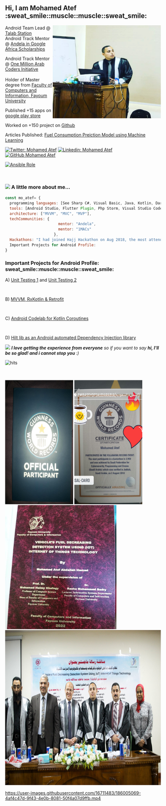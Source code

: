 <h2>Hi, I am Mohamed Atef :sweat_smile::muscle::muscle::sweat_smile:</h2>

<img align='right' src="https://github.com/Prof-MohamedAtef/Prof-MohamedAtef/blob/master/atef.jfif" width="350" height="300">
<p>Android Team Lead @ <a href="https://play.google.com/store/apps/details?id=mo.atef.talab.station.client">Talab Station</a></br>Android Track Mentor @ <a href="https://andela.com/">Andela in Google Africa Scholarships</a>
<p>Android Track Mentor @ <a href="https://mentor.arabcoders.ae/experts/4903">One Million Arab Coders Initiative</a></br></br>Holder of Master degree from <a href="http://www.fayoum.edu.eg/">Faculty of Computers and Information, Fayoum University</a>
<p>Published +15 apps on <a href="https://play.google.com/store/apps/dev?id=8766826061956234248">google play store</a></br></p>
<p>Worked on +150 project on <a href="https://github.com/Prof-MohamedAtef?tab=repositories">Github</a></br></p>
<p>Articles Published: <a href="https://thesai.org/Publications/ViewPaper?Volume=12&Issue=11&Code=IJACSA&SerialNo=46">Fuel Consumption Preiction Model using Machine Learning</a></br></p>





[![Twitter: Mohamed Atef](https://img.shields.io/twitter/follow/_Mohamed__Atef_?style=social)](https://twitter.com/_Mohamed__Atef_)
[![Linkedin: Mohamed Atef](https://img.shields.io/badge/Prof-MohamedAtef-blue?style=flat-square&logo=Linkedin&logoColor=white&link=https://www.linkedin.com/in/prof-mohamed-atef/)](https://www.linkedin.com/in/prof-mohamed-atef/)
[![GitHub Mohamed Atef](https://img.shields.io/github/followers/Prof-MohamedAtef?label=follow&style=social)](https://github.com/Prof-MohamedAtef)

<p align='left'>
      <a href="https://github.com/Prof-MohamedAtef/Prof-MohamedAtef/blob/master/MohamedAtefAndroidDeveloperResume.pdf">
            <img alt="Ansible Role" src="https://img.shields.io/static/v1?color=orange&label=Resume&logo=Apple&logoColor=white&style=for-the-badge&message=Download">
      </a>
</p>


</br>



### <img src="https://media.giphy.com/media/VgCDAzcKvsR6OM0uWg/giphy.gif" width="50"> A little more about me...  


```javascript
const mo_atef= {
  programming languages: [See Sharp C#, Visual Basic, Java, Kotlin, Dart, Python, PhP, Asp.Net, html, css],
  tools: [Android Studio, Flutter Plugin, Php Storm, Visual Studio Code, Xampp, MSSql Server, Microsoft Visual Studio 2010, 2013 & 2015],
  architecture: ["MVVM", "MVC", "MVP"],
  techCommunities: {
                        mentor: "Andela",
                        mentor: "1MACs"
                      },
  Hackathons: "I had joined Hajj Hackathon on Aug 2018, the most attended Software Engineering competition in the history in Jeddah, Saudi Arabia"
  Important Projects for Android Profile:
}
```
<h3>Important Projects for Android Profile: sweat_smile::muscle::muscle::sweat_smile:</h3>
<p>A) <a href="https://github.com/Prof-MohamedAtef/kotlin-data-class-raywenderlich">Unit Testing 1</a> and <a href="https://github.com/Prof-MohamedAtef/android-test-codelab-samples">Unit Testing 2</a> </p></br>
<p>B) <a href="https://github.com/Prof-MohamedAtef/ZeewAuth">MVVM, RxKotlin & Retrofit</a></p></br>
<p>C) <a href="https://github.com/Prof-MohamedAtef/coroutines-android-codelab">Android Codelab for Kotlin Coroutines</a></p></br>
<p>D) <a href="https://github.com/Prof-MohamedAtef/hilt_DepenedencyInjection_android">Hilt lib as an Android automated Dependency Injection library</a></p>

<img src="https://media.giphy.com/media/LnQjpWaON8nhr21vNW/giphy.gif" width="60"> <em><b>I love getting the experience from everyone</b> so if you want to say <b>hi, I'll be so glad! and i cannot stop you</b> :)</em>


 ![hits](https://visitor-badge.glitch.me/badge?page_id=Prof-MohamedAtef)

</br></br><img src="https://github.com/Prof-MohamedAtef/Prof-MohamedAtef/blob/master/Guinness_1.9MB.jpg" width="220" height="400">
<img src="https://github.com/Prof-MohamedAtef/Prof-MohamedAtef/blob/master/Guinness_1.9MB23.jpg" width="220" height="400">
<img src="https://github.com/Prof-MohamedAtef/Prof-MohamedAtef/blob/master/thesis.jfif" width="360" height="400">
<img src="https://github.com/Prof-MohamedAtef/Prof-MohamedAtef/blob/master/Guinness_1.9MB5.jpg" width="1000" height="500">
</br>


https://user-images.githubusercontent.com/16711483/186005069-4af4c47d-9f43-4e0b-8081-50f4a07d9ffb.mp4





